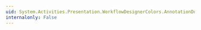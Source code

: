 ```yaml
---
uid: System.Activities.Presentation.WorkflowDesignerColors.AnnotationDockButtonHoverBackgroundColorKey
internalonly: False
---
```

